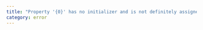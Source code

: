 ```yaml
---
title: "Property '{0}' has no initializer and is not definitely assigned in the constructor."
category: error
---
```

